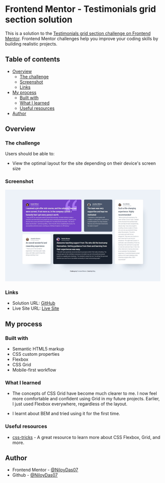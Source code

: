 # Frontend Mentor - Testimonials grid section solution

This is a solution to the [Testimonials grid section challenge on Frontend Mentor](https://www.frontendmentor.io/challenges/testimonials-grid-section-Nnw6J7Un7). Frontend Mentor challenges help you improve your coding skills by building realistic projects.

## Table of contents

- [Overview](#overview)
  - [The challenge](#the-challenge)
  - [Screenshot](#screenshot)
  - [Links](#links)
- [My process](#my-process)
  - [Built with](#built-with)
  - [What I learned](#what-i-learned)
  - [Useful resources](#useful-resources)
- [Author](#author)

## Overview

### The challenge

Users should be able to:

- View the optimal layout for the site depending on their device's screen size

### Screenshot

![](../../assets/images/testimonials-grid-section/screenshot.jpeg)

### Links

- Solution URL: [GitHub](https://github.com/NiloyDas07/Frontend-Mentor-Testimonials-Grid-Section/)
- Live Site URL: [Live Site](https://niloydas07.github.io/Frontend-Mentor-Testimonials-Grid-Section/)

## My process

### Built with

- Semantic HTML5 markup
- CSS custom properties
- Flexbox
- CSS Grid
- Mobile-first workflow

### What I learned

- The concepts of CSS Grid have become much clearer to me. I now feel more comfortable and confident using Grid in my future projects. Earlier, I just used Flexbox everywhere, regardless of the layout.

- I learnt about BEM and tried using it for the first time.

### Useful resources

- [css-tricks](https://css-tricks.com/snippets/css/complete-guide-grid/) - A great resource to learn more about CSS Flexbox, Grid, and more.

## Author

- Frontend Mentor - [@NiloyDas07](https://www.frontendmentor.io/profile/NiloyDas07)
- Github - [@NiloyDas07](https://github.com/NiloyDas07)
